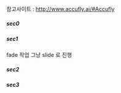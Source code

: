 참고사이트 : http://www.accufly.ai/#Accufly

##### sec0

##### sec1

fade 작업 그냥 slide 로 진행

##### sec2

##### sec3
